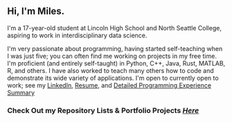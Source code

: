 ## Hi, I'm Miles.

I'm a 17-year-old student at Lincoln High School and North Seattle College, aspiring to work in interdisciplinary data science.

I'm very passionate about programming, having started self-teaching when I was just five; you can often find me working on projects in my free time. I'm proficient (and entirely self-taught) in Python, C++, Java, Rust, MATLAB, R, and others. I have also worked to teach many others how to code and demonstrate its wide variety of applications.
I'm open to currently open to work; see my [LinkedIn](https://www.linkedin.com/in/miles-caprio-4622a326a/), [Resume](https://1drv.ms/b/s!AjPTAjzvct4lk7lTTEjYV6wFyB9fdA?e=ZqALzM), and [Detailed Programming Experience Summary](https://1drv.ms/b/s!AjPTAjzvct4lk7lU3paPb4h3UQG2rQ?e=iNCRY0)

### Check Out my Repository Lists & Portfolio Projects **_[Here](https://github.com/milescaprio/?tab=stars)_**
